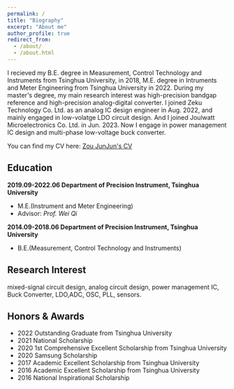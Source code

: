 ```yaml
---
permalink: /
title: "Biography"
excerpt: "About me"
author_profile: true
redirect_from: 
  - /about/
  - /about.html
---
```


I recieved my B.E. degree in Measurement, Control Technology and Instruments from Tsinghua University, in 2018, M.E. degree in Intruments and Meter Engineering from Tsinghua University in 2022. During my master's degree, my main research interest was high-precision bandgap reference and high-precision analog-digital converter. I joined Zeku Technology Co. Ltd. as an analog IC design engineer in Aug. 2022, and mainly engaged in low-volatge LDO circuit design. And I joined Joulwatt Microelectronics Co. Ltd. in Jun. 2023. Now I engage in power management IC design and multi-phase low-voltage buck converter.

You can find my CV here: [Zou JunJun's CV](https://zou-junjun.github.io/zoujunjun_cv.pdf)



Education
------
**2019.09-2022.06    Department of Precision Instrument, Tsinghua University**
- M.E.(Instrument and Meter Engineering)
- Advisor: _Prof. Wei Qi_

**2014.09-2018.06    Department of Precision Instrument, Tsinghua University**
- B.E.(Measurement, Control Technology and Instruments)


Research Interest
------
mixed-signal circuit design, analog circuit design, power management IC, Buck Converter, LDO,ADC, OSC, PLL, sensors.


Honors & Awards
------
- 2022 Outstanding Graduate from Tsinghua University
- 2021 National Scholarship
- 2020 1st Comprehensive Excellent Scholarship from Tsinghua University
- 2020 Samsung Scholarship
- 2017 Academic Excellent Scholarship from Tsinghua University
- 2016 Academic Excellent Scholarship from Tsinghua University
- 2016 National Inspirational Scholarship

